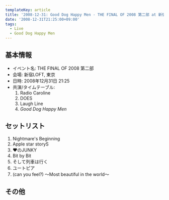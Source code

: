 ```yaml
---
templateKey: article
title: '2008-12-31: Good Dog Happy Men - THE FINAL OF 2008 第二部 at 新宿LOFT'
date: '2008-12-31T21:25:00+09:00'
tags:
  - Live
  - Good Dog Happy Men
---
```

## 基本情報

* イベント名: THE FINAL OF 2008 第二部
* 会場: 新宿LOFT, 東京
* 日時: 2008年12月31日 21:25
* 共演/タイムテーブル:
  1. Radio Caroline
  1. DOES
  1. Laugh Line
  1. *Good Dog Happy Men*

## セットリスト

1. Nightmare's Beginning
1. Apple star storyS
1. ♥のJUNKY
1. Bit by Bit
1. そして列車は行く
1. ユートピア
1. (can you feel?) ～Most beautiful in the world～

## その他

